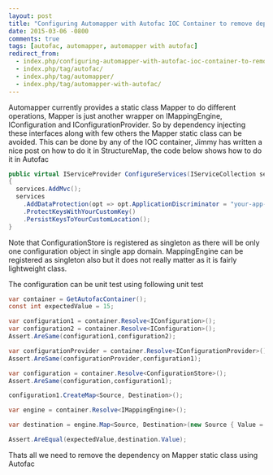 ```yaml
---
layout: post
title: "Configuring Automapper with Autofac IOC Container to remove dependency on static Mapper"
date: 2015-03-06 -0800
comments: true
tags: [autofac, automapper, automapper with autofac]
redirect_from:
  - index.php/configuring-automapper-with-autofac-ioc-container-to-remove-dependency-on-static-mapper/
  - index.php/tag/autofac/
  - index.php/tag/automapper/
  - index.php/tag/automapper-with-autofac/
---
```

Automapper currently provides a static class Mapper to do different operations, Mapper is just another wrapper on IMappingEngine, IConfiguration and IConfigurationProvider. So by dependency injecting these interfaces along with few others the Mapper static class can be avoided. This can be done by any of the IOC container, Jimmy has written a nice post on how to do it in StructureMap, the code below shows how to do it in Autofac

```csharp
public virtual IServiceProvider ConfigureServices(IServiceCollection services)
{
  services.AddMvc();
  services
    .AddDataProtection(opt => opt.ApplicationDiscriminator = "your-app-id")
    .ProtectKeysWithYourCustomKey()
    .PersistKeysToYourCustomLocation();
}
```

Note that ConfigurationStore is registered as singleton as there will be only one configuration object in single app domain. MappingEngine can be registered as singleton also but it does not really matter as it is fairly lightweight class.

The configuration can be unit test using following unit test

```csharp
var container = GetAutofacContainer();
const int expectedValue = 15;

var configuration1 = container.Resolve<IConfiguration>();
var configuration2 = container.Resolve<IConfiguration>();
Assert.AreSame(configuration1,configuration2);

var configurationProvider = container.Resolve<IConfigurationProvider>();
Assert.AreSame(configurationProvider,configuration1);

var configuration = container.Resolve<ConfigurationStore>();
Assert.AreSame(configuration,configuration1);

configuration1.CreateMap<Source, Destination>();

var engine = container.Resolve<IMappingEngine>();

var destination = engine.Map<Source, Destination>(new Source { Value = expectedValue });

Assert.AreEqual(expectedValue,destination.Value);
```

Thats all we need to remove the dependency on Mapper static class using Autofac